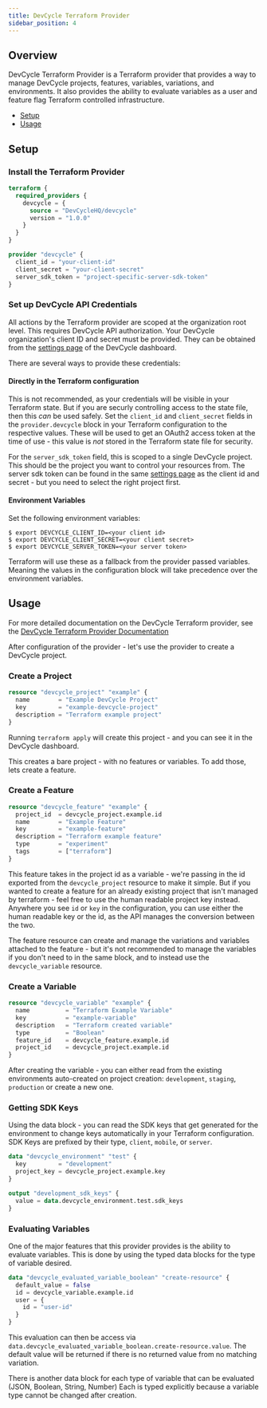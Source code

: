 ```yaml
---
title: DevCycle Terraform Provider
sidebar_position: 4
---
```


## Overview

DevCycle Terraform Provider is a Terraform provider that provides a way to manage DevCycle projects, features, variables, variations, and environments.
It also provides the ability to evaluate variables as a user and feature flag Terraform controlled infrastructure.

<!-- toc -->
* [Setup](#setup)
* [Usage](#usage)
<!-- tocstop -->

## Setup

### Install the Terraform Provider
```terraform
terraform {
  required_providers {
    devcycle = {
      source = "DevCycleHQ/devcycle"
      version = "1.0.0"
    }
  }
}

provider "devcycle" {
  client_id = "your-client-id"
  client_secret = "your-client-secret"
  server_sdk_token = "project-specific-server-sdk-token"
}
```

### Set up DevCycle API Credentials
All actions by the Terraform provider are scoped at the organization root level. This requires DevCycle API authorization.
Your DevCycle organization's client ID and secret must
be provided. They can be obtained from the [settings page](https://app.devcycle.com/settings) of the DevCycle dashboard.

There are several ways to provide these credentials:
#### Directly in the Terraform configuration
This is not recommended, as your credentials will be visible in your Terraform state. But if you are securly controlling access to the state file, then this _can_ be used safely.
Set the `client_id` and `client_secret` fields in the `provider.devcycle` block in your Terraform configuration to the respective values.
These will be used to get an OAuth2 access token at the time of use - this value is _not_ stored in the Terraform state file for security.

For the `server_sdk_token` field, this is scoped to a single DevCycle project. This should be the project you want to control your resources from.
The server sdk token can be found in the same [settings page](https://app.devcycle.com/settings) as the client id and secret - but you need to select the right 
project first.

#### Environment Variables
Set the following environment variables:
```sh-session
$ export DEVCYCLE_CLIENT_ID=<your client id>
$ export DEVCYCLE_CLIENT_SECRET=<your client secret>
$ export DEVCYCLE_SERVER_TOKEN=<your server token>
```
Terraform will use these as a fallback from the provider passed variables. Meaning the values in the configuration block will take
precedence over the environment variables.

## Usage

For more detailed documentation on the DevCycle Terraform provider, see the [DevCycle Terraform Provider Documentation](https://registry.terraform.io/providers/DevCycleHQ/devcycle)

After configuration of the provider - let's use the provider to create a DevCycle project.

### Create a Project
```terraform
resource "devcycle_project" "example" {
  name        = "Example DevCycle Project"
  key         = "example-devcycle-project"
  description = "Terraform example project"
}
```

Running `terraform apply` will create this project - and you can see it in the DevCycle dashboard.

This creates a bare project - with no features or variables. To add those, lets create a feature.

### Create a Feature
```terraform
resource "devcycle_feature" "example" {
  project_id  = devcycle_project.example.id
  name        = "Example Feature"
  key         = "example-feature"
  description = "Terraform example feature"
  type        = "experiment"
  tags        = ["terraform"]
}
```

This feature takes in the project id as a variable - we're passing in the id exported from the `devcycle_project` resource to make it 
simple. But if you wanted to create a feature for an already existing project that isn't managed by terraform - feel free to use the human readable
project key instead. Anywhere you see `id` or `key` in the configuration, you can use either the human readable key or the id, as the API manages the conversion between the two.

The feature resource can create and manage the variations and variables attached to the feature - but it's not recommended to manage the variables if you don't need to in the same block,
and to instead use the `devcycle_variable` resource.

### Create a Variable
```terraform
resource "devcycle_variable" "example" {
  name          = "Terraform Example Variable"
  key           = "example-variable"
  description   = "Terraform created variable"
  type          = "Boolean"
  feature_id    = devcycle_feature.example.id
  project_id    = devcycle_project.example.id
}
```

After creating the variable - you can either read from the existing environments auto-created on project creation: `development`, `staging`, `production` or create a new one.


### Getting SDK Keys
Using the data block - you can read the SDK keys that get generated for the environment to change keys automatically in your Terraform configuration.
SDK Keys are prefixed by their type, `client`, `mobile`, or `server`.

```terraform
data "devcycle_environment" "test" {
  key         = "development"
  project_key = devcycle_project.example.key
}

output "development_sdk_keys" {
  value = data.devcycle_environment.test.sdk_keys
}
```

### Evaluating Variables

One of the major features that this provider provides is the ability to evaluate variables. This is done by using the typed data blocks for the type of variable desired.

```terraform
data "devcycle_evaluated_variable_boolean" "create-resource" {
  default_value = false
  id = devcycle_variable.example.id
  user = {
    id = "user-id"
  }
}
```

This evaluation can then be access via `data.devcycle_evaluated_variable_boolean.create-resource.value`. The default value will be returned if there is no returned value from no matching variation.

There is another data block for each type of variable that can be evaluated (JSON, Boolean, String, Number) Each is typed explicitly because a variable type cannot be changed after creation.
